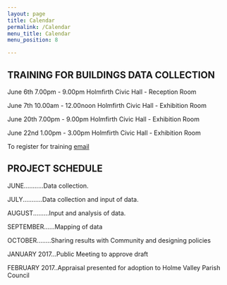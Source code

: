 ```yaml
---
layout: page
title: Calendar
permalink: /Calendar
menu_title: Calendar
menu_position: 8

---
```

## TRAINING FOR BUILDINGS DATA COLLECTION
June 6th    7.00pm - 9.00pm        Holmfirth Civic Hall - Reception Room

June 7th   10.00am - 12.00noon     Holmfirth Civic Hall - Exhibition Room

June 20th   7.00pm - 9.00pm        Holmfirth Civic Hall - Exhibition Room

June 22nd   1.00pm - 3.00pm        Holmfirth Civic Hall - Exhibition Room

To register for training [email](mailto:Holmfirthconservation@outlook.com)

## PROJECT SCHEDULE
JUNE...........Data collection.

JULY...........Data collection and input of data.

AUGUST.........Input and analysis of data.

SEPTEMBER......Mapping of data

OCTOBER........Sharing results with Community and designing policies

JANUARY 2017...Public Meeting to approve draft

FEBRUARY 2017..Appraisal presented for adoption to Holme Valley Parish Council



